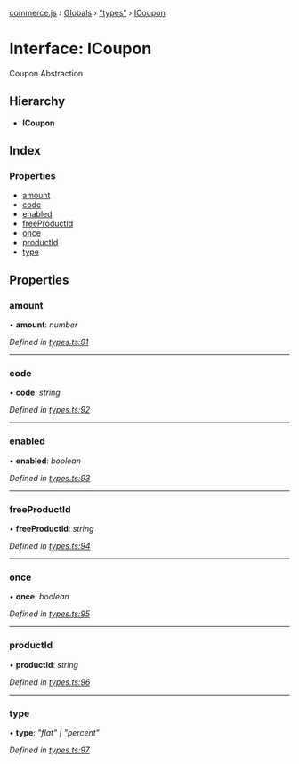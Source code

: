 [commerce.js](../README.md) › [Globals](../globals.md) › ["types"](../modules/_types_.md) › [ICoupon](_types_.icoupon.md)

# Interface: ICoupon

Coupon Abstraction

## Hierarchy

* **ICoupon**

## Index

### Properties

* [amount](_types_.icoupon.md#amount)
* [code](_types_.icoupon.md#code)
* [enabled](_types_.icoupon.md#enabled)
* [freeProductId](_types_.icoupon.md#freeproductid)
* [once](_types_.icoupon.md#once)
* [productId](_types_.icoupon.md#productid)
* [type](_types_.icoupon.md#type)

## Properties

###  amount

• **amount**: *number*

*Defined in [types.ts:91](https://github.com/shopjs/commerce.js/blob/54ea778/src/types.ts#L91)*

___

###  code

• **code**: *string*

*Defined in [types.ts:92](https://github.com/shopjs/commerce.js/blob/54ea778/src/types.ts#L92)*

___

###  enabled

• **enabled**: *boolean*

*Defined in [types.ts:93](https://github.com/shopjs/commerce.js/blob/54ea778/src/types.ts#L93)*

___

###  freeProductId

• **freeProductId**: *string*

*Defined in [types.ts:94](https://github.com/shopjs/commerce.js/blob/54ea778/src/types.ts#L94)*

___

###  once

• **once**: *boolean*

*Defined in [types.ts:95](https://github.com/shopjs/commerce.js/blob/54ea778/src/types.ts#L95)*

___

###  productId

• **productId**: *string*

*Defined in [types.ts:96](https://github.com/shopjs/commerce.js/blob/54ea778/src/types.ts#L96)*

___

###  type

• **type**: *"flat" | "percent"*

*Defined in [types.ts:97](https://github.com/shopjs/commerce.js/blob/54ea778/src/types.ts#L97)*
